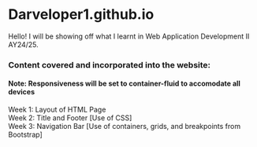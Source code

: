 # Darveloper1.github.io

Hello! I will be showing off what I learnt in Web Application Development II AY24/25.

### Content covered and incorporated into the website:
#### Note: Responsiveness will be set to container-fluid to accomodate all devices
Week 1: Layout of HTML Page <br>
Week 2: Title and Footer [Use of CSS] <br>
Week 3: Navigation Bar [Use of containers, grids, and breakpoints from Bootstrap] <br>